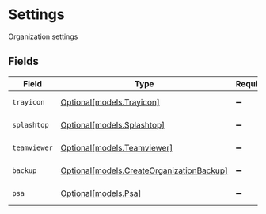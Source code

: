 # Settings

Organization settings


## Fields

| Field                                                                              | Type                                                                               | Required                                                                           | Description                                                                        |
| ---------------------------------------------------------------------------------- | ---------------------------------------------------------------------------------- | ---------------------------------------------------------------------------------- | ---------------------------------------------------------------------------------- |
| `trayicon`                                                                         | [Optional[models.Trayicon]](../models/trayicon.md)                                 | :heavy_minus_sign:                                                                 | Feature/product/integration configuration settings                                 |
| `splashtop`                                                                        | [Optional[models.Splashtop]](../models/splashtop.md)                               | :heavy_minus_sign:                                                                 | Feature/product/integration configuration settings                                 |
| `teamviewer`                                                                       | [Optional[models.Teamviewer]](../models/teamviewer.md)                             | :heavy_minus_sign:                                                                 | Feature/product/integration configuration settings                                 |
| `backup`                                                                           | [Optional[models.CreateOrganizationBackup]](../models/createorganizationbackup.md) | :heavy_minus_sign:                                                                 | Feature/product/integration configuration settings                                 |
| `psa`                                                                              | [Optional[models.Psa]](../models/psa.md)                                           | :heavy_minus_sign:                                                                 | Feature/product/integration configuration settings                                 |